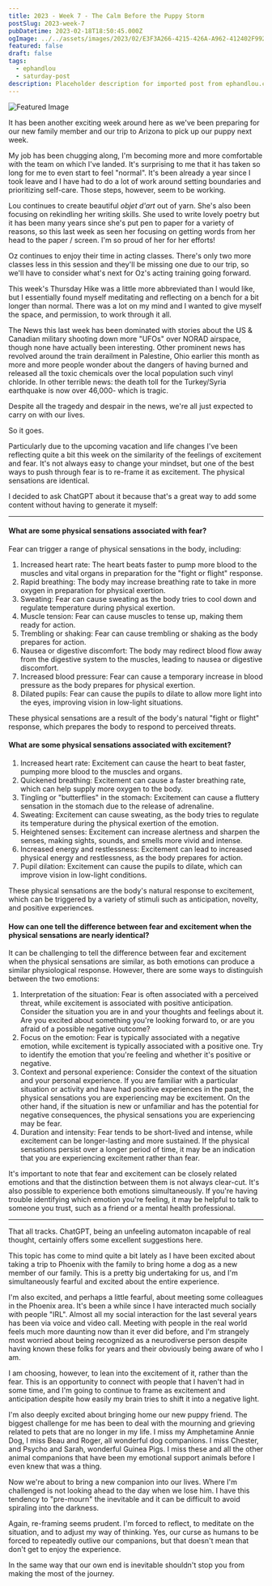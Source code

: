 ```yaml
---
title: 2023 - Week 7 - The Calm Before the Puppy Storm
postSlug: 2023-week-7
pubDatetime: 2023-02-18T18:50:45.000Z
ogImage: ../../assets/images/2023/02/E3F3A266-4215-426A-A962-412402F99267.jpeg
featured: false
draft: false
tags:
  - ephandlou
  - saturday-post
description: Placeholder description for imported post from ephandlou.com
---
```


![Featured Image](../../assets/images/2023/02/E3F3A266-4215-426A-A962-412402F99267.jpeg)

It has been another exciting week around here as we've been preparing for our new family member and our trip to Arizona to pick up our puppy next week.

My job has been chugging along, I'm becoming more and more comfortable with the team on which I've landed. It's surprising to me that it has taken so long for me to even start to feel "normal". It's been already a year since I took leave and I have had to do a lot of work around setting boundaries and prioritizing self-care. Those steps, however, seem to be working.

Lou continues to create beautiful _objet d'art_ out of yarn. She's also been focusing on rekindling her writing skills. She used to write lovely poetry but it has been many years since she's put pen to paper for a variety of reasons, so this last week as seen her focusing on getting words from her head to the paper / screen. I'm so proud of her for her efforts!

Oz continues to enjoy their time in acting classes. There's only two more classes less in this session and they'll be missing one due to our trip, so we'll have to consider what's next for Oz's acting training going forward.

This week's Thursday Hike was a little more abbreviated than I would like, but I essentially found myself meditating and reflecting on a bench for a bit longer than normal. There was a lot on my mind and I wanted to give myself the space, and permission, to work through it all.

The News this last week has been dominated with stories about the US & Canadian military shooting down more "UFOs" over NORAD airspace, though none have actually been interesting. Other prominent news has revolved around the train derailment in Palestine, Ohio earlier this month as more and more people wonder about the dangers of having burned and released all the toxic chemicals over the local population such vinyl chloride. In other terrible news: the death toll for the Turkey/Syria earthquake is now over 46,000- which is tragic.

Despite all the tragedy and despair in the news, we're all just expected to carry on with our lives.

So it goes.

Particularly due to the upcoming vacation and life changes I've been reflecting quite a bit this week on the similarity of the feelings of excitement and fear. It's not always easy to change your mindset, but one of the best ways to push through fear is to re-frame it as excitement. The physical sensations are identical.

I decided to ask ChatGPT about it because that's a great way to add some content without having to generate it myself:

---

#### What are some physical sensations associated with fear?

Fear can trigger a range of physical sensations in the body, including:

1.  Increased heart rate: The heart beats faster to pump more blood to the muscles and vital organs in preparation for the "fight or flight" response.
2.  Rapid breathing: The body may increase breathing rate to take in more oxygen in preparation for physical exertion.
3.  Sweating: Fear can cause sweating as the body tries to cool down and regulate temperature during physical exertion.
4.  Muscle tension: Fear can cause muscles to tense up, making them ready for action.
5.  Trembling or shaking: Fear can cause trembling or shaking as the body prepares for action.
6.  Nausea or digestive discomfort: The body may redirect blood flow away from the digestive system to the muscles, leading to nausea or digestive discomfort.
7.  Increased blood pressure: Fear can cause a temporary increase in blood pressure as the body prepares for physical exertion.
8.  Dilated pupils: Fear can cause the pupils to dilate to allow more light into the eyes, improving vision in low-light situations.

These physical sensations are a result of the body's natural "fight or flight" response, which prepares the body to respond to perceived threats.

#### What are some physical sensations associated with excitement?

1.  Increased heart rate: Excitement can cause the heart to beat faster, pumping more blood to the muscles and organs.
2.  Quickened breathing: Excitement can cause a faster breathing rate, which can help supply more oxygen to the body.
3.  Tingling or "butterflies" in the stomach: Excitement can cause a fluttery sensation in the stomach due to the release of adrenaline.
4.  Sweating: Excitement can cause sweating, as the body tries to regulate its temperature during the physical exertion of the emotion.
5.  Heightened senses: Excitement can increase alertness and sharpen the senses, making sights, sounds, and smells more vivid and intense.
6.  Increased energy and restlessness: Excitement can lead to increased physical energy and restlessness, as the body prepares for action.
7.  Pupil dilation: Excitement can cause the pupils to dilate, which can improve vision in low-light conditions.

These physical sensations are the body's natural response to excitement, which can be triggered by a variety of stimuli such as anticipation, novelty, and positive experiences.

#### How can one tell the difference between fear and excitement when the physical sensations are nearly identical?

It can be challenging to tell the difference between fear and excitement when the physical sensations are similar, as both emotions can produce a similar physiological response. However, there are some ways to distinguish between the two emotions:

1.  Interpretation of the situation: Fear is often associated with a perceived threat, while excitement is associated with positive anticipation. Consider the situation you are in and your thoughts and feelings about it. Are you excited about something you're looking forward to, or are you afraid of a possible negative outcome?
2.  Focus on the emotion: Fear is typically associated with a negative emotion, while excitement is typically associated with a positive one. Try to identify the emotion that you're feeling and whether it's positive or negative.
3.  Context and personal experience: Consider the context of the situation and your personal experience. If you are familiar with a particular situation or activity and have had positive experiences in the past, the physical sensations you are experiencing may be excitement. On the other hand, if the situation is new or unfamiliar and has the potential for negative consequences, the physical sensations you are experiencing may be fear.
4.  Duration and intensity: Fear tends to be short-lived and intense, while excitement can be longer-lasting and more sustained. If the physical sensations persist over a longer period of time, it may be an indication that you are experiencing excitement rather than fear.

It's important to note that fear and excitement can be closely related emotions and that the distinction between them is not always clear-cut. It's also possible to experience both emotions simultaneously. If you're having trouble identifying which emotion you're feeling, it may be helpful to talk to someone you trust, such as a friend or a mental health professional.

---

That all tracks. ChatGPT, being an unfeeling automaton incapable of real thought, certainly offers some excellent suggestions here.

This topic has come to mind quite a bit lately as I have been excited about taking a trip to Phoenix with the family to bring home a dog as a new member of our family. This is a pretty big undertaking for us, and I'm simultaneously fearful and excited about the entire experience.

I'm also excited, and perhaps a little fearful, about meeting some colleagues in the Phoenix area. It's been a while since I have interacted much socially with people "IRL". Almost all my social interaction for the last several years has been via voice and video call. Meeting with people in the real world feels much more daunting now than it ever did before, and I'm strangely most worried about being recognized as a neurodiverse person despite having known these folks for years and their obviously being aware of who I am.

I am choosing, however, to lean into the excitement of it, rather than the fear. This is an opportunity to connect with people that I haven't had in some time, and I'm going to continue to frame as excitement and anticipation despite how easily my brain tries to shift it into a negative light.

I'm also deeply excited about bringing home our new puppy friend. The biggest challenge for me has been to deal with the mourning and grieving related to pets that are no longer in my life. I miss my Amphetamine Annie Dog, I miss Beau and Roger, all wonderful dog companions. I miss Chester, and Psycho and Sarah, wonderful Guinea Pigs. I miss these and all the other animal companions that have been my emotional support animals before I even knew that was a thing.

Now we're about to bring a new companion into our lives. Where I'm challenged is not looking ahead to the day when we lose him. I have this tendency to "pre-mourn" the inevitable and it can be difficult to avoid spiraling into the darkness.

Again, re-framing seems prudent. I'm forced to reflect, to meditate on the situation, and to adjust my way of thinking. Yes, our curse as humans to be forced to repeatedly outlive our companions, but that doesn't mean that don't get to enjoy the experience.

In the same way that our own end is inevitable shouldn't stop you from making the most of the journey.
